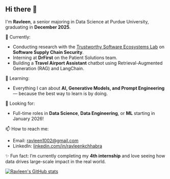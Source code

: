 ## Hi there 👋

I'm **Ravleen**, a senior majoring in Data Science at Purdue University, graduating in **December 2025**.

🚀 Currently:
- Conducting research with the [Trustworthy Software Ecosystems Lab](https://example.com) on **Software Supply Chain Security**.
- Interning at **DrFirst** on the Patient Solutions team.
- Building a **Travel Airport Assistant** chatbot using Retrieval-Augmented Generation (RAG) and LangChain.

🧠 Learning:
- Everything I can about **AI, Generative Models, and Prompt Engineering** — because the best way to learn is by doing.

🎯 Looking for:
- Full-time roles in **Data Science**, **Data Engineering**, or **ML** starting in January 2026!

📫 How to reach me:
- Email: [ravleen1002@gmail.com](mailto:ravleen1002@gmail.com)
- LinkedIn: [linkedin.com/in/ravleenkchhabra](https://www.linkedin.com/in/ravleenkchhabra)

✨ Fun fact:
I’m currently completing my **4th internship** and love seeing how data drives large-scale impact in the real world.


[![Ravleen's GitHub stats](https://github-readme-stats.vercel.app/api?username=RavleenKaur-C)](https://github.com/anuraghazra/github-readme-stats)
